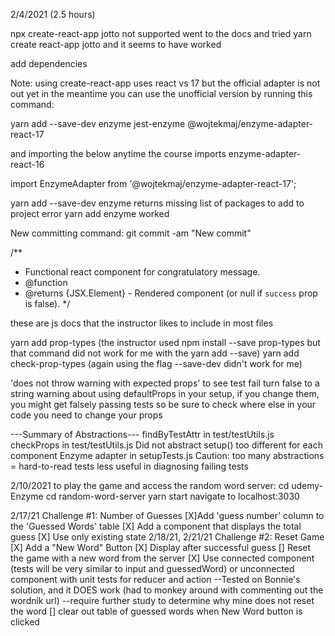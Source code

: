 2/4/2021 (2.5 hours)

npx create-react-app jotto not supported
went to the docs and tried 
  yarn create react-app jotto and it seems to have worked

add dependencies

Note: using create-react-app uses react vs 17 but the official adapter is not out yet
in the meantime you can use the unofficial version by running this command:

yarn add --save-dev enzyme jest-enzyme @wojtekmaj/enzyme-adapter-react-17

and importing the below anytime the course imports enzyme-adapter-react-16

import EnzymeAdapter from '@wojtekmaj/enzyme-adapter-react-17';

yarn add --save-dev enzyme returns missing list of packages to add to project error
yarn add enzyme worked 

New committing command: git commit -am "New commit"

/** 
 * Functional react component for congratulatory message.
 * @function
 * @returns {JSX.Element} - Rendered component (or null if `success` prop is false).
 */

 these are js docs that the instructor likes to include in most files

 yarn add prop-types (the instructor used npm install --save prop-types but that command did not work for me with the yarn add --save)
 yarn add check-prop-types (again using the flag --save-dev didn't work for me)

 'does not throw warning with expected props' to see test fail turn false to a string
 warning about using defaultProps in your setup, if you change them, you might get falsely passing tests so be sure to check where else in your code you need to change your props

 ---Summary of Abstractions---
 findByTestAttr in test/testUtils.js
 checkProps in test/testUtils.js
 Did not abstract setup()
  too different for each component
Enzyme adapter in setupTests.js
Caution: too many abstractions = hard-to-read tests
  less useful in diagnosing failing tests

  2/10/2021
  to play the game and access the random word server:
  cd udemy-Enzyme
  cd random-word-server
  yarn start
  navigate to localhost:3030

  2/17/21
  Challenge #1: Number of Guesses
    [X]Add 'guess number' column to the 'Guessed Words' table
    [X] Add a component that displays the total guess
    [X] Use only existing state
  2/18/21, 2/21/21
  Challenge #2: Reset Game
    [X] Add a "New Word" Button
    [X] Display after successful guess
    [] Reset the game with a new word from the server
    [X] Use connected component (tests will be very similar to input and guessedWord)
      or unconnected component with unit tests for reducer and action
      --Tested on Bonnie's solution, and it DOES work (had to monkey around with commenting out the wordnik url)
      --require further study to determine why mine does not reset the word
      [] clear out table of guessed words when New Word button is clicked